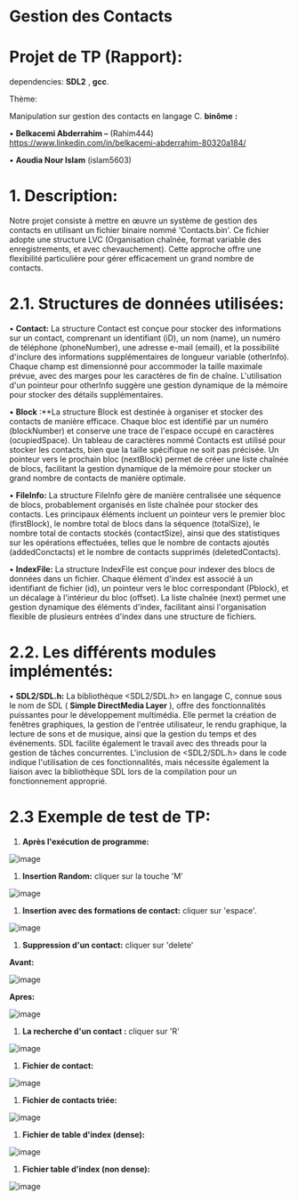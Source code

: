 # **Gestion des Contacts**
# **Projet de TP (Rapport):**

dependencies:  **SDL2** , **gcc**.

Thème:

Manipulation sur gestion des contacts en langage C. **binôme** **:**

• **Belkacemi Abderrahim –** (Rahim444) 
https://www.linkedin.com/in/belkacemi-abderrahim-80320a184/

• **Aoudia Nour Islam** (islam5603)

# 1. **Description:**

Notre projet consiste à mettre en œuvre un système de gestion des contacts en utilisant un fichier binaire nommé 'Contacts.bin'. Ce fichier adopte une structure LVC (Organisation chaînée, format variable des enregistrements, et avec chevauchement). Cette approche offre une flexibilité particulière pour gérer efficacement un grand nombre de contacts.

# **2.1. Structures de données utilisées:**

• **Contact:** La structure Contact est conçue pour stocker des informations sur un contact, comprenant un identifiant (iD), un nom (name), un numéro de téléphone (phoneNumber), une adresse e-mail (email), et la possibilité d'inclure des informations supplémentaires de longueur variable (otherInfo). Chaque champ est dimensionné pour accommoder la taille maximale prévue, avec des marges pour les caractères de fin de chaîne. L'utilisation d'un pointeur pour otherInfo suggère une gestion dynamique de la mémoire pour stocker des détails supplémentaires.

• **Block** :\*\*La structure Block est destinée à organiser et stocker des contacts de manière efficace. Chaque bloc est identifié par un numéro (blockNumber) et conserve une trace de l'espace occupé en caractères (ocupiedSpace). Un tableau de caractères nommé Contacts est utilisé pour stocker les contacts, bien que la taille spécifique ne soit pas précisée. Un pointeur vers le prochain bloc (nextBlock) permet de créer une liste chaînée de blocs, facilitant la gestion dynamique de la mémoire pour stocker un grand nombre de contacts de manière optimale.

• **FileInfo:** La structure FileInfo gère de manière centralisée une séquence de blocs, probablement organisés en liste chaînée pour stocker des contacts. Les principaux éléments incluent un pointeur vers le premier bloc (firstBlock), le nombre total de blocs dans la séquence (totalSize), le nombre total de contacts stockés (contactSize), ainsi que des statistiques sur les opérations effectuées, telles que le nombre de contacts ajoutés (addedConctacts) et le nombre de contacts supprimés (deletedContacts).

• **IndexFile:** La structure IndexFile est conçue pour indexer des blocs de données dans un fichier. Chaque élément d'index est associé à un identifiant de fichier (id), un pointeur vers le bloc correspondant (Pblock), et un décalage à l'intérieur du bloc (offset). La liste chaînée (next) permet une gestion dynamique des éléments d'index, facilitant ainsi l'organisation flexible de plusieurs entrées d'index dans une structure de fichiers.

# **2.2.** **Les différents modules implémentés:**

• **SDL2/SDL.h:** La bibliothèque \<SDL2/SDL.h\> en langage C, connue sous le nom de SDL ( **Simple DirectMedia Layer** ), offre des fonctionnalités puissantes pour le développement multimédia. Elle permet la création de fenêtres graphiques, la gestion de l'entrée utilisateur, le rendu graphique, la lecture de sons et de musique, ainsi que la gestion du temps et des événements. SDL facilite également le travail avec des threads pour la gestion de tâches concurrentes. L'inclusion de \<SDL2/SDL.h\> dans le code indique l'utilisation de ces fonctionnalités, mais nécessite également la liaison avec la bibliothèque SDL lors de la compilation pour un fonctionnement approprié.

# **2.3** Exemple de test de TP:

1. **Après l'exécution de programme:**

![image](https://github.com/Rahim-444/ProjectSfsd/blob/master/assets/image1.png)

1. **Insertion Random:** cliquer sur la touche 'M'

![image](https://github.com/Rahim-444/ProjectSfsd/blob/master/assets/image2.png)

1. **Insertion avec des formations de contact:** cliquer sur 'espace'.

![image](https://github.com/Rahim-444/ProjectSfsd/blob/master/assets/image3.png)

1. **Suppression d'un contact:** cliquer sur 'delete'

**Avant:**

![image](https://github.com/Rahim-444/ProjectSfsd/blob/master/assets/image4.png)

**Apres:**

![image](https://github.com/Rahim-444/ProjectSfsd/blob/master/assets/image5.png)

1. **La recherche d'un contact :** cliquer sur 'R'

![image](https://github.com/Rahim-444/ProjectSfsd/blob/master/assets/image6.png)

1. **Fichier de contact:**

![image](https://github.com/Rahim-444/ProjectSfsd/blob/master/assets/image8.png)

1. **Fichier de contacts triée:**

![image](https://github.com/Rahim-444/ProjectSfsd/blob/master/assets/image10.png)

1. **Fichier de table d'index (dense):**

![image](https://github.com/Rahim-444/ProjectSfsd/blob/master/assets/image7.png)

1. **Fichier table d'index (non dense):**

![image](https://github.com/Rahim-444/ProjectSfsd/blob/master/assets/image9.png)


